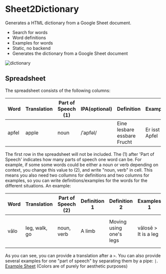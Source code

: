 # Sheet2Dictionary
Generates a HTML dictionary from a Google Sheet document.

* Search for words
* Word definitions
* Examples for words
* Static, no backend
* Generates the dictionary from a Google Sheet document

![dictionary](https://i.imgur.com/lAUrPS1.png)

## Spreadsheet
The spreadsheet consists of the following columns:  

| Word | Translation | Part of Speech (1) | IPA(optional) | Definition | Examples |
|---|---|---|---|---|---|
| apfel| apple | noun | /ˈapfəl/ | Eine lesbare essbare Frucht | Er isst der Apfel |

The first row in the spreadsheet will not be included. The (1) after 'Part of Speech' indicates how many parts of speech one word can be. For example, if some some words could be either a noun or verb depending on context, you change this value to (2), and write "noun, verb" in cell. This means you also need two collumns for definitions and two columns for examples, so you can write definitions/examples for the words for the different situations. An example: 

| Word | Translation | Part of Speech (2) | Definition 1 | Definition 2 | Examples 1 | Example 2 |
|---|---|---|---|---|---|---|
| vālo| leg, walk, go | noun, verb | A limb | Moving using one's legs | vālosē > It is a leg | vālon toralu > I walk to the house |

As you can see, you can provide a translation after a `>`. You can also provide several examples for one "part of speech" by separating them by a pipe: `|`.  
[Example Sheet](https://docs.google.com/spreadsheets/d/1_te9ZTrF1mvLh3p8U_uhptGdGzOtBWBbvMA0dXGV15c/edit?usp=sharing)
(Colors are of purely for aesthetic purposes)
